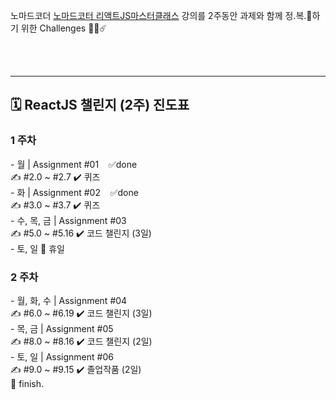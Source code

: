 노마드코더 [노마드코터 리액트JS마스터클래스](https://nomadcoders.co/react-masterclass) 강의를
2주동안 과제와 함께 정.복.🚀하기 위한 Challenges 🧑‍🚀☄️

<br/>
<br/>

<hr/>
<h2>🗓 ReactJS 챌린지 (2주) 진도표</h2>
<h3>1 주차</h3>
- 월 | Assignment #01  &nbsp;&nbsp;&nbsp;✅done<br/>
✍️ #2.0 ~ #2.7    ✔️ 퀴즈<br/>
- 화 | Assignment #02  &nbsp;&nbsp;&nbsp;✅done<br/>
✍️ #3.0 ~ #3.7    ✔️ 퀴즈<br/>
- 수, 목, 금 | Assignment #03 <br/>
✍️ #5.0 ~ #5.16   ✔️ 코드 챌린지 (3일)<br/>
- 토, 일           🌴 휴일<br/>
<h3>2 주차</h3>
- 월, 화, 수 | Assignment #04<br/>
✍️ #6.0 ~ #6.19    ✔️ 코드 챌린지 (3일)<br/>
- 목, 금 | Assignment #05<br/>
✍️ #8.0 ~ #8.16    ✔️ 코드 챌린지 (2일)<br/>
- 토, 일 | Assignment #06<br/>
✍️ #9.0 ~ #9.15    ✔️ 졸업작품 (2일) <br/>
🚩 finish.
